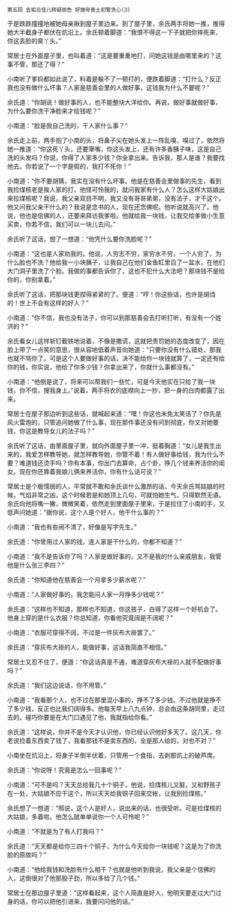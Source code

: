     第五回 去垢见佳儿转疑丽色 好施夸善土初警贪心(3) 

   于是跌跌撞撞地被她母亲揪到屋子里边来。到了屋子里，余氏两手将她一推，推得她大半截身子都伏在炕沿上。余氏顿着脚道：“我恨不得这一下子就把你摔死来，你这丢脸的臭丫头。”

   常居士在外面屋子里，也叫着道：“这是要重重地打，问她这钱是由哪里来的？这事不管，那还了得？”

   小南听了爹妈都如此说了，料着是躲不了一顿打的，便跌着脚道：“打什么？反正我也没有做什么坏事？人家是慈善会里的人做好事，这钱我为什么不要呢？”

   余氏道：“你胡说！做好事的人，也不能整块大洋给你。再说，做好事就做好事，为什么要你洗干净脸来才给钱呢？”

   小南道：“脸是我自己洗的，干人家什么事？”

   余氏走上前，两手抱了小南的头，将鼻子尖在她头发上一阵乱嗅，嗅过了，依然将她一推道：“你这死丫头，还要犟嘴，你这头发上，还有许多香胰子味，这是自己洗的头发吗？你说，你得了人家多少钱？你全拿出来。告诉我，那人是谁？我要找他去。你若说了一个字是假的，我打不死你！”

   小南道：“你不要胡猜，我实在没有什么坏事。他是在慈善会里做事的先生，看到我捡煤核老是挨人家的打，他怪可怜我的，就问我家有什么人？怎么这样大姑娘出来拉煤核呢？我说，我父亲双目不明，我又没有哥哥弟弟，没有法子，才干这个。他又问我父亲干什么的？我说是念书的人，现在还念佛呢。他听说就高兴了。他说，他也是信佛的人，还要来拜访我爹啦。他就给我一块钱，让我交给爹做小生意买卖，你若不信，我们可以一块儿去问。”

   余氏听了这话，想了一想道：“他凭什么要你洗脸呢？”

   小南道：“这也是人家劝我的。他说，人穷志不穷，家穷水不穷，一个人穷了，为什么脸也不洗？他给我一小块胰子，让我自己在他们金鱼缸里舀了一盆水，在他们大门洞子里洗了个脸。我做的事都告诉你了，这也不犯什么大法吧？那块钱不是给你的，你别拿着。”

   余氏听了这话，把那块钱更捏得紧紧的了。便道：“哼！你这些话，也许是胡诌的！世上不会有这样的好人？”

   小南道：“你不信，我也没有法子，你可以到那慈善会去打听打听，有没有一个姓洪的？”

   余氏看女儿这样斩钉截铁地说着，不像是撒谎，这就把责罚她的态度改变了，因在脸上带了一点笑的意思，很从容地低着声音向她道：“只要你没有什么错处，那我也就不骂你了。可是这个人要做好事的话，决不能给你一块钱就算了，一定还有给你的钱，你实说，他给了你多少钱？你拿出来了，你就什么事都没有。”

   小南道：“他倒是说了，将来可以帮我们一些忙，可是今天他实在只给了我一块钱，你不信，搜我身上。”说着，两手将衣的底襟向上一抄，把一身的白肉都露了出来。

   常居士在屋子那边听到这些话，就喊起来道：“嘿！你这也未免太笑话了？你先是风火雷炮的，只管追问她做了什么事，现在那件事还没有问到彻底，你又对她要钱，你这是教导女儿的法子吗？”

   余氏听了这话，由里面屋子里，就向外面屋子里一冲，挺着胸道：“女儿是我生出来的，我爱怎样教导她，就怎样教导她，你管不着！有人做好事给钱，我为什么不要？难道钱还烫手吗？你有本事，你出门去算命，占个卦，挣几个钱来养活你的闺女。现在你还靠着我娘儿俩来养活你，你有什么话可说？”

   常居士是个极懦弱的人，平常就不敢和余氏谈什么激昂的话，今天余氏骂姑娘的时候，气焰非常之凶，这个时候若是和她顶上几句，可就怕她生气，只得默然无语。余氏向他将嘴一撇，微微笑着，依然走到里面屋子里来，于是拉住了小南的手，又低声问她道：“据你说，这个人是个好人，他干什么事的？”

   小南道：“我也有些闹不清了，好像是写字先生。”

   余氏道：“你曾用过人家的钱，连人家是干什么的，你都不知道？”

   小南道：“我不是告诉你了吗？人家是做好事的，又不是我的什么亲戚朋友，我管他是什么张三李四？”

   余氏道：“你知道他在慈善会一个月拿多少薪水呢？”

   小南道：“人家做好事的，我怎能问人家一月挣多少钱呢？”

   余氏道：“这样也不知道，那样也不知道，你这孩子，白得了这样一个好机会了。他身上穿的是什么衣服？你总知道，你看他究竟阔是不阔呢？”

   小南道：“衣服可穿得不阔，不过是一件灰布大褂罢了。”

   余氏道：“穿灰布大褂的人，能做好事，这话我简直不相信。”

   常居士又忍不住了，便道：“你这话真是不通，难道穿灰布大褂的人就不配做好事吗？”

   余氏道：“我们这边说话，你不用管。”

   小南道：“我看那个人，也不过在那里混小事的，挣不了多少钱。不过他就是挣不了多少钱，反正也比我们阔得多。他每天早上八九点钟，总会由这条胡同里，走过去的。碰巧你要是在大门口遇见了他，我就指给你看。”

   余氏道：“这样说，你并不是今天才认识他，你已经认识他好多天了。这几天，你老说捡着东西卖了钱了，我看那钱不是卖东西的，全是那人给的，对也不对？”

   小南坐在炕沿上，将身子半倒半伏着，只管用一个食指，去剥那炕上的破芦席。

   余氏道：“你说呀！究竟是怎么一回事呢？”

   小南道：“可不是吗？天天总给我几十个铜子，他说，捡煤核儿又脏，又和野孩子在一处，大姑娘不应干这个，所以天天给我铜子回来交帐，让我别捡煤核。”

   余氏想了一想道：“照说，这个人是好人，说出来的话，也很受听。可是捡煤核的大姑娘，多着啦。他怎么就单单说你一个人可怜呢？”

   小南道：“不就是为了有人打我吗？”

   余氏道：“天天都是给你三四十个铜子，为什么今天给你一块钱呢？这是为了你洗脸的原故吗？”

   小南道：“他给我钱和洗脸有什么相干？也就是他听到我说，我父亲是个信佛的人，这倒很对了他那股子劲，所以多给了几个钱。”

   常居士在那边屋子里道：“这样看起来，这个人简直是好人，他明天要走过大门过身的话，你可以把他引进来，我要问问他的话。”

